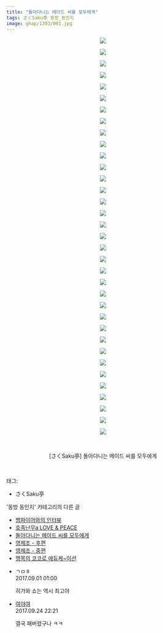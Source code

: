 ```yaml
---
title: "돌아다니는 메이드 씨를 모두에게"
tags: さくSaku亭 동방_동인지
image: ghap/1393/001.jpg
---
```

<div class="article">
<p style="text-align: center; clear: none; float: none;"><img src="{{ site.nasurl }}/ghap/1393/001.jpg"/></p>
<p style="text-align: center; clear: none; float: none;"><img src="{{ site.nasurl }}/ghap/1393/002.jpg"/></p>
<p style="text-align: center; clear: none; float: none;"><img src="{{ site.nasurl }}/ghap/1393/003.jpg"/></p>
<p style="text-align: center; clear: none; float: none;"><img src="{{ site.nasurl }}/ghap/1393/004.jpg"/></p>
<p style="text-align: center; clear: none; float: none;"><img src="{{ site.nasurl }}/ghap/1393/005.jpg"/></p>
<p style="text-align: center; clear: none; float: none;"><img src="{{ site.nasurl }}/ghap/1393/006.jpg"/></p>
<p style="text-align: center; clear: none; float: none;"><img src="{{ site.nasurl }}/ghap/1393/007.jpg"/></p>
<p style="text-align: center; clear: none; float: none;"><img src="{{ site.nasurl }}/ghap/1393/008.jpg"/></p>
<p style="text-align: center; clear: none; float: none;"><img src="{{ site.nasurl }}/ghap/1393/009.jpg"/></p>
<p style="text-align: center; clear: none; float: none;"><img src="{{ site.nasurl }}/ghap/1393/010.jpg"/></p>
<p style="text-align: center; clear: none; float: none;"><img src="{{ site.nasurl }}/ghap/1393/011.jpg"/></p>
<p style="text-align: center; clear: none; float: none;"><img src="{{ site.nasurl }}/ghap/1393/012.jpg"/></p>
<p style="text-align: center; clear: none; float: none;"><img src="{{ site.nasurl }}/ghap/1393/013.jpg"/></p>
<p style="text-align: center; clear: none; float: none;"><img src="{{ site.nasurl }}/ghap/1393/014.jpg"/></p>
<p style="text-align: center; clear: none; float: none;"><img src="{{ site.nasurl }}/ghap/1393/015.jpg"/></p>
<p style="text-align: center; clear: none; float: none;"><img src="{{ site.nasurl }}/ghap/1393/016.jpg"/></p>
<p style="text-align: center; clear: none; float: none;"><img src="{{ site.nasurl }}/ghap/1393/017.jpg"/></p>
<p style="text-align: center; clear: none; float: none;"><img src="{{ site.nasurl }}/ghap/1393/018.jpg"/></p>
<p style="text-align: center; clear: none; float: none;"><img src="{{ site.nasurl }}/ghap/1393/019.jpg"/></p>
<p style="text-align: center; clear: none; float: none;"><img src="{{ site.nasurl }}/ghap/1393/020.jpg"/></p>
<p style="text-align: center; clear: none; float: none;"><img src="{{ site.nasurl }}/ghap/1393/021.jpg"/></p>
<p style="text-align: center; clear: none; float: none;"><img src="{{ site.nasurl }}/ghap/1393/022.jpg"/></p>
<p style="text-align: center; clear: none; float: none;"><img src="{{ site.nasurl }}/ghap/1393/023.jpg"/></p>
<p style="text-align: center; clear: none; float: none;"><img src="{{ site.nasurl }}/ghap/1393/024.jpg"/></p>
<p style="text-align: center; clear: none; float: none;"><img src="{{ site.nasurl }}/ghap/1393/025.jpg"/></p>
<p style="text-align: center; clear: none; float: none;"><img src="{{ site.nasurl }}/ghap/1393/026.jpg"/></p>
<p style="text-align: center; clear: none; float: none;"><img src="{{ site.nasurl }}/ghap/1393/027.jpg"/></p>
<p style="text-align: center; clear: none; float: none;"><img src="{{ site.nasurl }}/ghap/1393/028.jpg"/></p>
<p style="text-align: center; clear: none; float: none;"><img src="{{ site.nasurl }}/ghap/1393/029.jpg"/></p>
<p style="text-align: center; clear: none; float: none;"><img src="{{ site.nasurl }}/ghap/1393/030.jpg"/></p>
<p style="text-align: center; clear: none; float: none;"><img src="{{ site.nasurl }}/ghap/1393/031.jpg"/></p>
<p style="text-align: center; clear: none; float: none;"><img src="{{ site.nasurl }}/ghap/1393/032.jpg"/></p>
<p style="text-align: center; clear: none; float: none;"><img src="{{ site.nasurl }}/ghap/1393/033.jpg"/></p>
<p style="text-align: center; clear: none; float: none;"><img src="{{ site.nasurl }}/ghap/1393/034.jpg"/></p>
<p style="text-align: center; clear: none; float: none;"><img src="{{ site.nasurl }}/ghap/1393/035.jpg"/></p>
<p style="text-align: center; clear: none; float: none;"><br/></p>
<p style="text-align: center; clear: none; float: none;">[さくSaku亭] 돌아다니는 메이드 씨를 모두에게</p>
<p><br/></p>
</div><div class="tagTrail">
<p>태그: </p>
<ul>
<li>さくSaku亭</li>
</ul>
</div><div class="another">
<p>'동방 동인지' 카테고리의 다른 글</p>
<ul>
<li><a href="/2016-08-07-ghap_1395">뱀파이어와의 인터뷰</a></li>
<li><a href="/2016-08-07-ghap_1394">호족난무a LOVE &amp; PEACE</a></li>
<li><a href="/2016-08-07-ghap_1393">돌아다니는 메이드 씨를 모두에게</a></li>
<li><a href="/2016-08-07-ghap_1391">영제조 - 후편</a></li>
<li><a href="/2016-08-07-ghap_1390">영제조 - 중편</a></li>
<li><a href="/2016-08-07-ghap_1389">맹목의 코코로 에듀케~이션</a></li>
</ul>
</div><div class="cb_module cb_fluid">
<div class="cb_wrt cb_profile">
<div class="comment">
<ul>
<li class="cb_thumb_off" id="comment15073349">
<div class="cb_comment_area">
<div class="cb_info_area">
<div class="cb_section">
<span class="cb_nick_name">ㄱㅁㅎ</span>
</div>
<div class="cb_section">
<span class="cb_date">2017.09.01 01:00 </span>
</div>
</div>
<div class="cb_dsc_comment">
<p class="cb_dsc">
											히가와 쇼는 역시 최고야
										</p>
</div>
</div></li>
<li class="cb_thumb_off" id="comment15089727">
<div class="cb_comment_area">
<div class="cb_info_area">
<div class="cb_section">
<span class="cb_nick_name"> <a href="http://대객http://" onclick="return openLinkInNewWindow(this)">여야여</a></span>
</div>
<div class="cb_section">
<span class="cb_date">2017.09.24 22:21 </span>
</div>
</div>
<div class="cb_dsc_comment">
<p class="cb_dsc">
											결국 패버렸구나 ㅋㅋ
										</p>
</div>
</div></li>
</ul>
</div>
</div><!-- commentList close -->
</div>